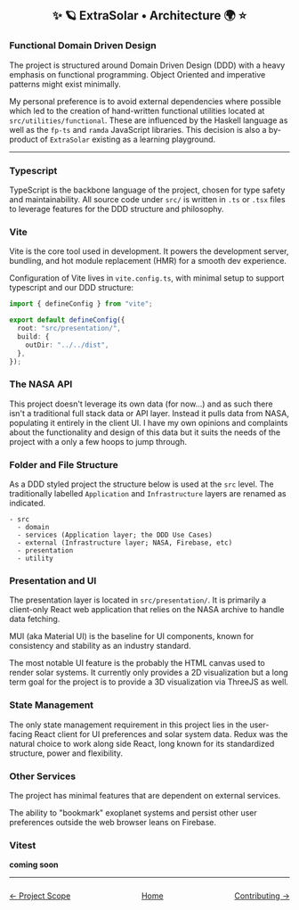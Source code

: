 <h2 style="text-align: center">✨ 🪐 ExtraSolar • Architecture 🌍 ⭐</h2>

### Functional Domain Driven Design

The project is structured around Domain Driven Design (DDD) with a heavy emphasis on functional programming.  Object Oriented and imperative patterns might exist minimally.

My personal preference is to avoid external dependencies where possible which led to the creation of hand-written functional utilities located at `src/utilities/functional`. These are influenced by the Haskell language as well as the `fp-ts` and `ramda` JavaScript libraries. This decision is also a by-product of `ExtraSolar` existing as a learning playground.

---

### Typescript

TypeScript is the backbone language of the project, chosen for type safety and maintainability. All source code under `src/` is written in `.ts` or `.tsx` files to leverage features for the DDD structure and philosophy.

### Vite

Vite is the core tool used in development. It powers the development server, bundling, and hot module replacement (HMR) for a smooth dev experience.

Configuration of Vite lives in `vite.config.ts`, with minimal setup to support typescript and our DDD structure:

```typescript
import { defineConfig } from "vite";

export default defineConfig({
  root: "src/presentation/",
  build: {
    outDir: "../../dist",
  },
});
```

### The NASA API

This project doesn't leverage its own data (for now...) and as such there isn't a traditional full stack data or API layer.  Instead it pulls data from NASA, populating it entirely in the client UI.  I have my own opinions and complaints about the functionality and design of this data but it suits the needs of the project with a only a few hoops to jump through.

### Folder and File Structure

As a DDD styled project the structure below is used at the `src` level.  The traditionally labelled `Application` and `Infrastructure` layers are renamed as indicated.

```
- src
  - domain
  - services (Application layer; the DDD Use Cases)
  - external (Infrastructure layer; NASA, Firebase, etc)
  - presentation
  - utility
```

### Presentation and UI

The presentation layer is located in `src/presentation/`.  It is primarily a client-only React web application that relies on  the NASA archive to handle data fetching.

MUI (aka Material UI) is the baseline for UI components, known for consistency and stability as an industry standard.

The most notable UI feature is the probably the HTML canvas used to render solar systems.  It currently only provides a 2D visualization but a long term goal for the project is to provide a 3D visualization via ThreeJS as well. 

### State Management

The only state management requirement in this project lies in the user-facing React client for UI preferences and solar system data.  Redux was the natural choice to work along side React, long known for its standardized structure, power and flexibility.

### Other Services

The project has minimal features that are dependent on external services.

The ability to "bookmark" exoplanet systems and persist other user preferences outside the web browser leans on Firebase.

### Vitest
**coming soon**

---

<nav style="display: flex; justify-content: space-between; padding: 10px 0;">
  <a href="./03.project-scope.md">← Project Scope</a>
  <a href="./01.introduction.md">Home</a>
  <a href="./05.contributing.md">Contributing →</a>
</nav>
